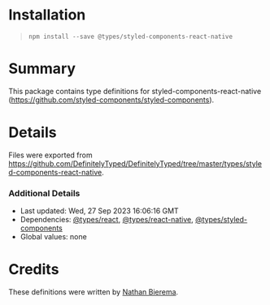 # Installation
> `npm install --save @types/styled-components-react-native`

# Summary
This package contains type definitions for styled-components-react-native (https://github.com/styled-components/styled-components).

# Details
Files were exported from https://github.com/DefinitelyTyped/DefinitelyTyped/tree/master/types/styled-components-react-native.

### Additional Details
 * Last updated: Wed, 27 Sep 2023 16:06:16 GMT
 * Dependencies: [@types/react](https://npmjs.com/package/@types/react), [@types/react-native](https://npmjs.com/package/@types/react-native), [@types/styled-components](https://npmjs.com/package/@types/styled-components)
 * Global values: none

# Credits
These definitions were written by [Nathan Bierema](https://github.com/Methuselah96).
